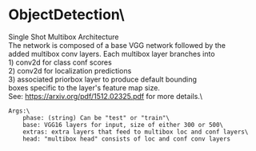 # ObjectDetection\
Single Shot Multibox Architecture\
    The network is composed of a base VGG network followed by the\
    added multibox conv layers.  Each multibox layer branches into\
        1) conv2d for class conf scores\
        2) conv2d for localization predictions\
        3) associated priorbox layer to produce default bounding\
           boxes specific to the layer's feature map size.\
    See: https://arxiv.org/pdf/1512.02325.pdf for more details.\

    Args:\
        phase: (string) Can be "test" or "train"\
        base: VGG16 layers for input, size of either 300 or 500\
        extras: extra layers that feed to multibox loc and conf layers\
        head: "multibox head" consists of loc and conf conv layers

